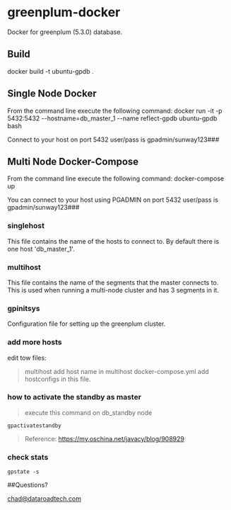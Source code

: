 # greenplum-docker
Docker for greenplum (5.3.0) database.
 
## Build
docker build -t ubuntu-gpdb .

## Single Node Docker

From the command line execute the following command:
docker run -it -p 5432:5432 --hostname=db_master_1  --name reflect-gpdb ubuntu-gpdb bash

Connect to your host on port 5432 user/pass is gpadmin/sunway123###


## Multi Node Docker-Compose
From the command line execute the following command: docker-compose up

You can connect to your host using PGADMIN on port 5432 user/pass is gpadmin/sunway123###



### singlehost
This file contains the name of the hosts to connect to. By default there is one host 'db_master_1'.

### multihost
This file contains the name of the segments that the master connects to. This is used when running a multi-node cluster  and has 3 segments in it.

###  gpinitsys
Configuration file for setting up the greenplum cluster.

###  add more hosts
edit tow files: 
>multihost 
	add host name in multihost
>docker-compose.yml
	add hostconfigs in this file.

###  how to activate the standby as master
> execute this command on db_standby node
```
gpactivatestandby
```
> Reference: https://my.oschina.net/javacy/blog/908929

### check stats
```
gpstate -s
```

##Questions?

chad@dataroadtech.com


